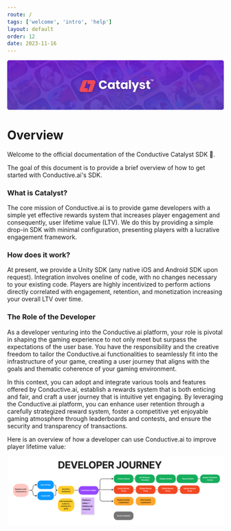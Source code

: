 ```yaml
---
route: /
tags: ['welcome', 'intro', 'help']
layout: default
order: 12
date: 2023-11-16
---
```

![](https://github.com/conductiveai/catalyst-unity-sdk/blob/main/.github/banner.png?raw=true)

# Overview

Welcome to the official documentation of the Conductive Catalyst SDK 👋.

The goal of this document is to provide a brief overview of how to get started with Conductive.ai's SDK.

### What is Catalyst?

The core mission of Conductive.ai is to provide game developers with a simple yet effective rewards system that increases player engagement and consequently, user lifetime value (LTV). We do this by providing a simple drop-in SDK with minimal configuration, presenting players with a lucrative engagement framework.

### How does it work?

At present, we provide a Unity SDK (any native iOS and Android SDK upon request). Integration involves oneline of code, with no changes necessary to your existing code. Players are highly incentivized to perform actions directly correlated with engagement, retention, and monetization increasing your overall LTV over time.

### The Role of the Developer

As a developer venturing into the Conductive.ai platform, your role is pivotal in shaping the gaming experience to not only meet but surpass the expectations of the user base. You have the responsibility and the creative freedom to tailor the Conductive.ai functionalities to seamlessly fit into the infrastructure of your game, creating a user journey that aligns with the goals and thematic coherence of your gaming environment.

In this context, you can adopt and integrate various tools and features offered by Conductive.ai, establish a rewards system that is both enticing and fair, and craft a user journey that is intuitive yet engaging. By leveraging the Conductive.ai platform, you can enhance user retention through a carefully strategized reward system, foster a competitive yet enjoyable gaming atmosphere through leaderboards and contests, and ensure the security and transparency of transactions.

Here is an overview of how a developer can use Conductive.ai to improve player lifetime value:

![](https://github.com/conductiveai/catalyst-docs/blob/main/.github/Developer_Journey.png?raw=true)